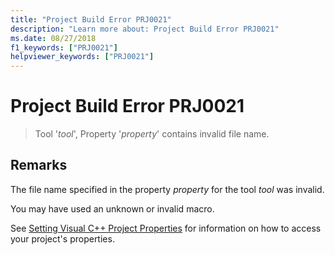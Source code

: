 ```yaml
---
title: "Project Build Error PRJ0021"
description: "Learn more about: Project Build Error PRJ0021"
ms.date: 08/27/2018
f1_keywords: ["PRJ0021"]
helpviewer_keywords: ["PRJ0021"]
---
```

# Project Build Error PRJ0021

> Tool '*tool*', Property '*property*' contains invalid file name.

## Remarks

The file name specified in the property *property* for the tool *tool* was invalid.

You may have used an unknown or invalid macro.

See [Setting Visual C++ Project Properties](../../build/working-with-project-properties.md) for information on how to access your project's properties.
